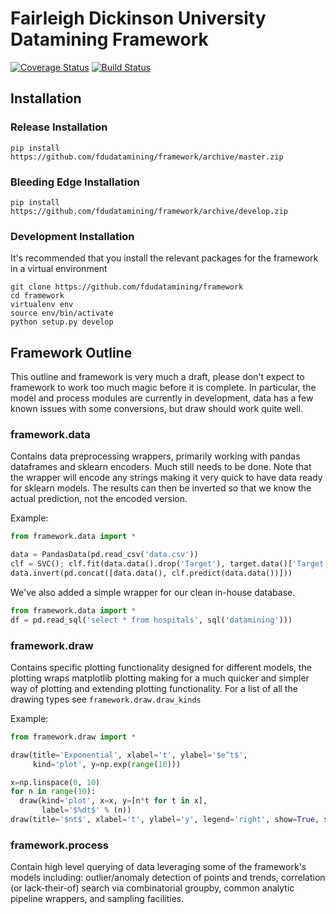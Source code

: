 # Fairleigh Dickinson University Datamining Framework

[![Coverage Status](https://coveralls.io/repos/github/fdudatamining/framework/badge.svg?branch=master)](https://coveralls.io/github/fdudatamining/framework?branch=master)
[![Build Status](https://travis-ci.org/fdudatamining/framework.svg?branch=master)](https://travis-ci.org/fdudatamining/framework)

## Installation

### Release Installation

```
pip install https://github.com/fdudatamining/framework/archive/master.zip
```

### Bleeding Edge Installation

```
pip install https://github.com/fdudatamining/framework/archive/develop.zip
```

### Development Installation

It's recommended that you install the relevant packages for the framework in a virtual environment
```
git clone https://github.com/fdudatamining/framework
cd framework
virtualenv env
source env/bin/activate
python setup.py develop
```

## Framework Outline

This outline and framework is very much a draft, please don't expect to framework to work too much magic before it is complete. In particular, the model and process modules are currently in development, data has a few known issues with some conversions, but draw should work quite well.

### framework.data

Contains data preprocessing wrappers, primarily working with pandas dataframes and sklearn encoders. Much still needs to be done. Note that the wrapper will encode any strings making it very quick to have data ready for sklearn models. The results can then be inverted so that we know the actual prediction, not the encoded version.

Example:

```python
from framework.data import *

data = PandasData(pd.read_csv('data.csv'))
clf = SVC(); clf.fit(data.data().drop('Target'), target.data()['Target'])
data.invert(pd.concat([data.data(), clf.predict(data.data())]))
```

We've also added a simple wrapper for our clean in-house database.

```python
from framework.data import *
df = pd.read_sql('select * from hospitals', sql('datamining')))
```

### framework.draw

Contains specific plotting functionality designed for different models, the plotting wraps matplotlib plotting making for a much quicker and simpler way of plotting and extending plotting functionality. For a list of all the drawing types see `framework.draw.draw_kinds`

Example:

```python
from framework.draw import *

draw(title='Exponential', xlabel='t', ylabel='$e^t$',
     kind='plot', y=np.exp(range(10)))

x=np.linspace(0, 10)
for n in range(10):
  draw(kind='plot', x=x, y=[n*t for t in x],
       label='$%dt$' % (n))
draw(title='$nt$', xlabel='t', ylabel='y', legend='right', show=True, save='%d.png')
```

### framework.process

Contain high level querying of data leveraging some of the framework's models including: outlier/anomaly detection of points and trends, correlation (or lack-their-of) search via combinatorial groupby, common analytic pipeline wrappers, and sampling facilities.
